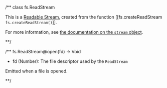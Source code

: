 /**
class fs.ReadStream

This is a [Readable Stream](streams.ReadableStream.html), created from the function [[fs.createReadStream `fs.createReadStream()`]].

For more information, see [the documentation on the `stream` object](streams.html).

**/ 

/**
fs.ReadStream@open(fd) -> Void
- fd (Number):  The file descriptor used by the `ReadStream`

Emitted when a file is opened.

**/ 


